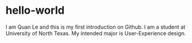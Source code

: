 # hello-world
I am Quan Le and this is my first introduction on Github.
I am a student at University of North Texas.
My intended major is User-Experience design.
